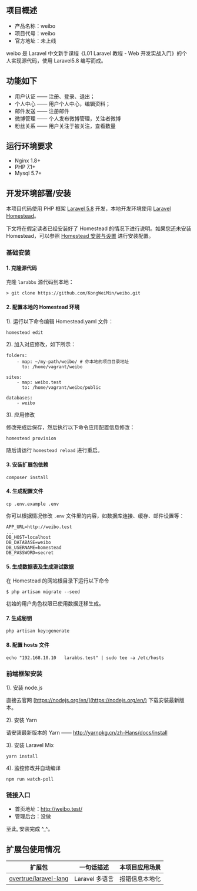 ## 项目概述

* 产品名称：weibo
* 项目代号：weibo
* 官方地址：未上线

weibo 是 Laravel 中文新手课程《L01 Laravel 教程 - Web 开发实战入门》的个人实现源代码，使用 Laravel5.8 编写而成。

## 功能如下

- 用户认证 —— 注册、登录、退出；
- 个人中心 —— 用户个人中心，编辑资料；
- 邮件发送 —— 注册邮件
- 微博管理 —— 个人发布微博管理，关注者微博
- 粉丝关系 —— 用户关注于被关注，查看数量

## 运行环境要求

- Nginx 1.8+
- PHP 7.1+
- Mysql 5.7+

## 开发环境部署/安装

本项目代码使用 PHP 框架 [Laravel 5.8](https://learnku.com/docs/laravel/5.8/) 开发，本地开发环境使用 [Laravel Homestead](https://learnku.com/docs/laravel/5.5/homestead)。

下文将在假定读者已经安装好了 Homestead 的情况下进行说明。如果您还未安装 Homestead，可以参照 [Homestead 安装与设置](https://learnku.com/docs/laravel/5.5/homestead#installation-and-setup) 进行安装配置。

### 基础安装

#### 1. 克隆源代码

克隆 `larabbs` 源代码到本地：

    > git clone https://github.com/KongWeiMin/weibo.git

#### 2. 配置本地的 Homestead 环境

1). 运行以下命令编辑 Homestead.yaml 文件：

```shell
homestead edit
```

2). 加入对应修改，如下所示：

```
folders:
    - map: ~/my-path/weibo/ # 你本地的项目目录地址
      to: /home/vagrant/weibo

sites:
    - map: weibo.test
      to: /home/vagrant/weibo/public

databases:
    - weibo
```

3). 应用修改

修改完成后保存，然后执行以下命令应用配置信息修改：

```shell
homestead provision
```

随后请运行 `homestead reload` 进行重启。

#### 3. 安装扩展包依赖

	composer install

#### 4. 生成配置文件

```
cp .env.example .env
```

你可以根据情况修改 `.env` 文件里的内容，如数据库连接、缓存、邮件设置等：

```
APP_URL=http://weibo.test
...
DB_HOST=localhost
DB_DATABASE=weibo
DB_USERNAME=homestead
DB_PASSWORD=secret
```

#### 5. 生成数据表及生成测试数据

在 Homestead 的网站根目录下运行以下命令

```shell
$ php artisan migrate --seed
```

初始的用户角色权限已使用数据迁移生成。

#### 7. 生成秘钥

```shell
php artisan key:generate
```

#### 8. 配置 hosts 文件

    echo "192.168.10.10   larabbs.test" | sudo tee -a /etc/hosts

### 前端框架安装

1). 安装 node.js

直接去官网 [https://nodejs.org/en/](https://nodejs.org/en/) 下载安装最新版本。

2). 安装 Yarn

请安装最新版本的 Yarn —— http://yarnpkg.cn/zh-Hans/docs/install

3). 安装 Laravel Mix

```shell
yarn install
```

4). 监控修改并自动编译

```shell
npm run watch-poll
```

### 链接入口

* 首页地址：http://weibo.test/
* 管理后台：没做

至此, 安装完成 ^_^。


## 扩展包使用情况

| 扩展包                                                       | 一句话描述     | 本项目应用场景 |
| ------------------------------------------------------------ | -------------- | -------------- |
| [overtrue/laravel-lang](https://github.com/overtrue/laravel-lang) | Laravel 多语言 | 报错信息本地化 |

